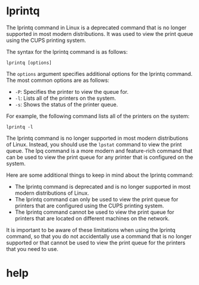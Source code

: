 # lprintq

The lprintq command in Linux is a deprecated command that is no longer supported in most modern distributions. It was used to view the print queue using the CUPS printing system.

The syntax for the lprintq command is as follows:

```
lprintq [options]
```

The `options` argument specifies additional options for the lprintq command. The most common options are as follows:

* `-P`: Specifies the printer to view the queue for.
* `-l`: Lists all of the printers on the system.
* `-s`: Shows the status of the printer queue.

For example, the following command lists all of the printers on the system:

```
lprintq -l
```

The lprintq command is no longer supported in most modern distributions of Linux. Instead, you should use the `lpstat` command to view the print queue. The lpq command is a more modern and feature-rich command that can be used to view the print queue for any printer that is configured on the system.

Here are some additional things to keep in mind about the lprintq command:

* The lprintq command is deprecated and is no longer supported in most modern distributions of Linux.
* The lprintq command can only be used to view the print queue for printers that are configured using the CUPS printing system.
* The lprintq command cannot be used to view the print queue for printers that are located on different machines on the network.

It is important to be aware of these limitations when using the lprintq command, so that you do not accidentally use a command that is no longer supported or that cannot be used to view the print queue for the printers that you need to use.




# help 

```

```
